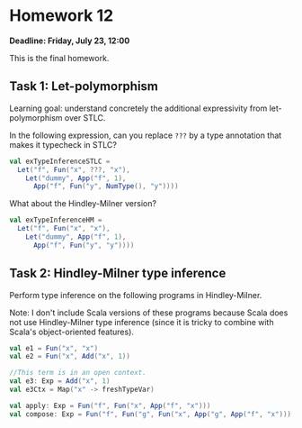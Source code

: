 # Homework 12

**Deadline: Friday, July 23, 12:00**

This is the final homework.

## Task 1: Let-polymorphism

Learning goal: understand concretely the additional expressivity from
let-polymorphism over STLC.

In the following expression, can you replace `???` by a type annotation that
makes it typecheck in STLC?

```scala
val exTypeInferenceSTLC =
  Let("f", Fun("x", ???, "x"),
    Let("dummy", App("f", 1),
      App("f", Fun("y", NumType(), "y"))))
```

What about the Hindley-Milner version?

```scala
val exTypeInferenceHM =
  Let("f", Fun("x", "x"),
    Let("dummy", App("f", 1),
      App("f", Fun("y", "y"))))
```

## Task 2: Hindley-Milner type inference

Perform type inference on the following programs in Hindley-Milner.

Note: I don't include Scala versions of these programs because Scala does not use
Hindley-Milner type inference (since it is tricky to combine with Scala's
object-oriented features).

```scala
val e1 = Fun("x", "x")
val e2 = Fun("x", Add("x", 1))

//This term is in an open context.
val e3: Exp = Add("x", 1)
val e3Ctx = Map("x" -> freshTypeVar)

val apply: Exp = Fun("f", Fun("x", App("f", "x")))
val compose: Exp = Fun("f", Fun("g", Fun("x", App("g", App("f", "x")))))
```
